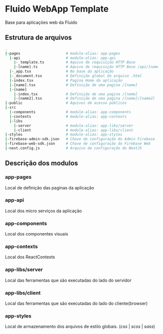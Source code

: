 # Fluido WebApp Template

Base para aplicações web da Fluido

## Estrutura de arquivos

```bash
.
|-pages                     # module-alias: app-pages
  |-api                     # module-alias: app-api
    |-_template.ts          # Aquivo de requisição HTTP Base
    |-[name].ts             # Aquivo de requisição HTTP Base /api/[name]
  |-_app.tsx                # No base da aplicação
  |-_document.tsx           # Definição global do arquivo .html
  |-index.tsx               # Pagina Home da aplicação
  |-[name].tsx              # Definição de uma pagina /[name]
  |-[name]
    |-index.tsx             # Definição de uma pagina /[name]
    |-[name2].tsx           # Definição de uma pagina /[name]/[name2]
|-public                    # Aquivos de acesso públicos
|-src
  |-components              # module-alias: app-components
  |-contexts                # module-alias: app-contexts
  |-libs
    |-server                # module-alias: app-libs/server
    |-client                # module-alias: app-libs/client
|-styles                    # module-alias: app-styles
|-firebase-admin-sdk.json   # Chave de configuração do Admin Firebase
|-firebase-web-sdk.json     # Chave de configuração do Firebase Web
|-next.config.js            # Arquivo de configuração do NextJS

```

## Descrição dos modulos

### app-pages

Local de definição das paginas da aplicação

### app-api

Local dos micro serviços da aplicação

### app-components

Local dos componentes visuais

### app-contexts

Local dos ReactContexts

### app-libs/server

Local das ferramentas que são executadas do lado do servidor

### app-libs/client

Local das ferramentas que são executadas do lado do cliente(browser)

### app-styles

Local de armazenamento dos arquivos de estilo globais. (_css_ | _scss_ | _sass_)

